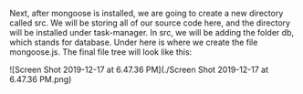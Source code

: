 <!--title={Setting Up Local Files for Mongoose}-->

Next, after mongoose is installed, we are going to create a new directory called src. We will be storing all of our source code here, and the directory will be installed under task-manager. In src, we will be adding the folder db, which stands for database. Under here is where we create the file mongoose.js. The final file tree will look like this:

![Screen Shot 2019-12-17 at 6.47.36 PM](./Screen Shot 2019-12-17 at 6.47.36 PM.png)